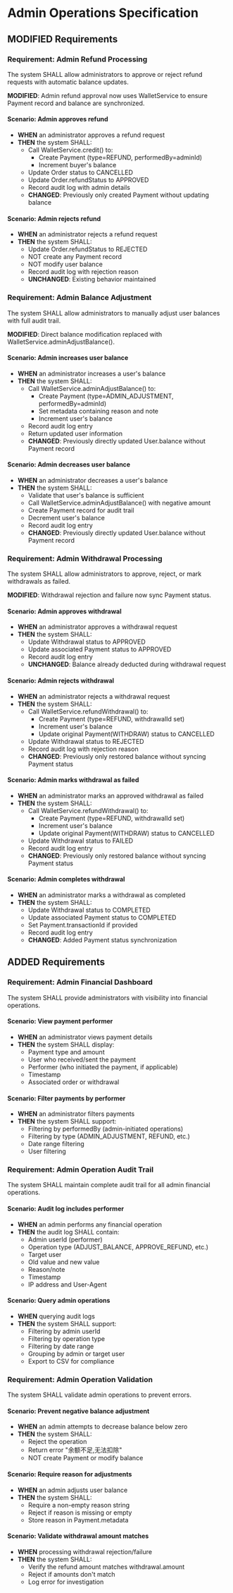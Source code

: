 # Admin Operations Specification

## MODIFIED Requirements

### Requirement: Admin Refund Processing
The system SHALL allow administrators to approve or reject refund requests with automatic balance updates.

**MODIFIED**: Admin refund approval now uses WalletService to ensure Payment record and balance are synchronized.

#### Scenario: Admin approves refund
- **WHEN** an administrator approves a refund request
- **THEN** the system SHALL:
  - Call WalletService.credit() to:
    - Create Payment (type=REFUND, performedBy=adminId)
    - Increment buyer's balance
  - Update Order status to CANCELLED
  - Update Order.refundStatus to APPROVED
  - Record audit log with admin details
  - **CHANGED**: Previously only created Payment without updating balance

#### Scenario: Admin rejects refund
- **WHEN** an administrator rejects a refund request
- **THEN** the system SHALL:
  - Update Order.refundStatus to REJECTED
  - NOT create any Payment record
  - NOT modify user balance
  - Record audit log with rejection reason
  - **UNCHANGED**: Existing behavior maintained

### Requirement: Admin Balance Adjustment
The system SHALL allow administrators to manually adjust user balances with full audit trail.

**MODIFIED**: Direct balance modification replaced with WalletService.adminAdjustBalance().

#### Scenario: Admin increases user balance
- **WHEN** an administrator increases a user's balance
- **THEN** the system SHALL:
  - Call WalletService.adminAdjustBalance() to:
    - Create Payment (type=ADMIN_ADJUSTMENT, performedBy=adminId)
    - Set metadata containing reason and note
    - Increment user's balance
  - Record audit log entry
  - Return updated user information
  - **CHANGED**: Previously directly updated User.balance without Payment record

#### Scenario: Admin decreases user balance
- **WHEN** an administrator decreases a user's balance
- **THEN** the system SHALL:
  - Validate that user's balance is sufficient
  - Call WalletService.adminAdjustBalance() with negative amount
  - Create Payment record for audit trail
  - Decrement user's balance
  - Record audit log entry
  - **CHANGED**: Previously directly updated User.balance without Payment record

### Requirement: Admin Withdrawal Processing
The system SHALL allow administrators to approve, reject, or mark withdrawals as failed.

**MODIFIED**: Withdrawal rejection and failure now sync Payment status.

#### Scenario: Admin approves withdrawal
- **WHEN** an administrator approves a withdrawal request
- **THEN** the system SHALL:
  - Update Withdrawal status to APPROVED
  - Update associated Payment status to APPROVED
  - Record audit log entry
  - **UNCHANGED**: Balance already deducted during withdrawal request

#### Scenario: Admin rejects withdrawal
- **WHEN** an administrator rejects a withdrawal request
- **THEN** the system SHALL:
  - Call WalletService.refundWithdrawal() to:
    - Create Payment (type=REFUND, withdrawalId set)
    - Increment user's balance
    - Update original Payment(WITHDRAW) status to CANCELLED
  - Update Withdrawal status to REJECTED
  - Record audit log with rejection reason
  - **CHANGED**: Previously only restored balance without syncing Payment status

#### Scenario: Admin marks withdrawal as failed
- **WHEN** an administrator marks an approved withdrawal as failed
- **THEN** the system SHALL:
  - Call WalletService.refundWithdrawal() to:
    - Create Payment (type=REFUND, withdrawalId set)
    - Increment user's balance
    - Update original Payment(WITHDRAW) status to CANCELLED
  - Update Withdrawal status to FAILED
  - Record audit log entry
  - **CHANGED**: Previously only restored balance without syncing Payment status

#### Scenario: Admin completes withdrawal
- **WHEN** an administrator marks a withdrawal as completed
- **THEN** the system SHALL:
  - Update Withdrawal status to COMPLETED
  - Update associated Payment status to COMPLETED
  - Set Payment.transactionId if provided
  - Record audit log entry
  - **CHANGED**: Added Payment status synchronization

## ADDED Requirements

### Requirement: Admin Financial Dashboard
The system SHALL provide administrators with visibility into financial operations.

#### Scenario: View payment performer
- **WHEN** an administrator views payment details
- **THEN** the system SHALL display:
  - Payment type and amount
  - User who received/sent the payment
  - Performer (who initiated the payment, if applicable)
  - Timestamp
  - Associated order or withdrawal

#### Scenario: Filter payments by performer
- **WHEN** an administrator filters payments
- **THEN** the system SHALL support:
  - Filtering by performedBy (admin-initiated operations)
  - Filtering by type (ADMIN_ADJUSTMENT, REFUND, etc.)
  - Date range filtering
  - User filtering

### Requirement: Admin Operation Audit Trail
The system SHALL maintain complete audit trail for all admin financial operations.

#### Scenario: Audit log includes performer
- **WHEN** an admin performs any financial operation
- **THEN** the audit log SHALL contain:
  - Admin userId (performer)
  - Operation type (ADJUST_BALANCE, APPROVE_REFUND, etc.)
  - Target user
  - Old value and new value
  - Reason/note
  - Timestamp
  - IP address and User-Agent

#### Scenario: Query admin operations
- **WHEN** querying audit logs
- **THEN** the system SHALL support:
  - Filtering by admin userId
  - Filtering by operation type
  - Filtering by date range
  - Grouping by admin or target user
  - Export to CSV for compliance

### Requirement: Admin Operation Validation
The system SHALL validate admin operations to prevent errors.

#### Scenario: Prevent negative balance adjustment
- **WHEN** an admin attempts to decrease balance below zero
- **THEN** the system SHALL:
  - Reject the operation
  - Return error "余额不足,无法扣除"
  - NOT create Payment or modify balance

#### Scenario: Require reason for adjustments
- **WHEN** an admin adjusts user balance
- **THEN** the system SHALL:
  - Require a non-empty reason string
  - Reject if reason is missing or empty
  - Store reason in Payment.metadata

#### Scenario: Validate withdrawal amount matches
- **WHEN** processing withdrawal rejection/failure
- **THEN** the system SHALL:
  - Verify the refund amount matches withdrawal.amount
  - Reject if amounts don't match
  - Log error for investigation

